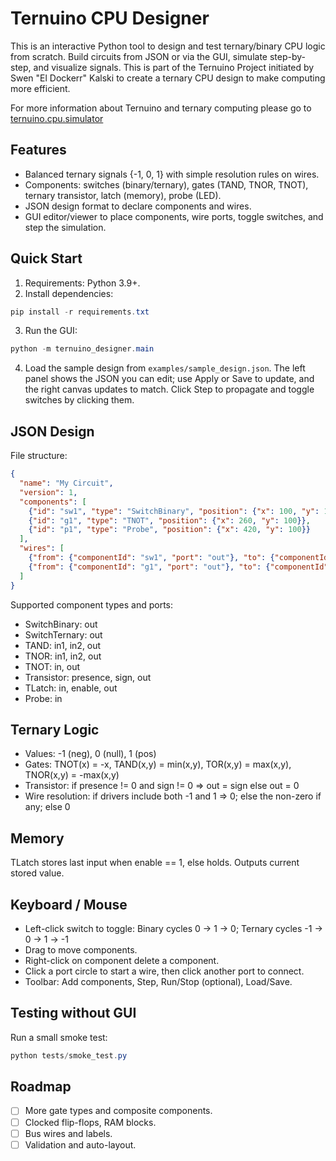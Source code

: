 # Ternuino CPU Designer

This is an interactive Python tool to design and test ternary/binary CPU logic from scratch. 
Build circuits from JSON or via the GUI, simulate step-by-step, and visualize signals.
This is part of the Ternuino Project initiated by Swen "El Dockerr" Kalski to create a ternary CPU design to make computing more efficient.

For more information about Ternuino and ternary computing please go to [ternuino.cpu.simulator](https://github.com/el-dockerr/ternuino.cpu.simulator/tree/main)

## Features

- Balanced ternary signals {-1, 0, 1} with simple resolution rules on wires.
- Components: switches (binary/ternary), gates (TAND, TNOR, TNOT), ternary transistor, latch (memory), probe (LED).
- JSON design format to declare components and wires.
- GUI editor/viewer to place components, wire ports, toggle switches, and step the simulation.

## Quick Start

1) Requirements: Python 3.9+.
2) Install dependencies:

```powershell
pip install -r requirements.txt
```

3) Run the GUI:

```powershell
python -m ternuino_designer.main
```

4) Load the sample design from `examples/sample_design.json`. The left panel shows the JSON you can edit; use Apply or Save to update, and the right canvas updates to match. Click Step to propagate and toggle switches by clicking them.

## JSON Design

File structure:

```json
{
  "name": "My Circuit", 
  "version": 1,
  "components": [
    {"id": "sw1", "type": "SwitchBinary", "position": {"x": 100, "y": 100}, "params": {"value": 1}},
    {"id": "g1", "type": "TNOT", "position": {"x": 260, "y": 100}},
    {"id": "p1", "type": "Probe", "position": {"x": 420, "y": 100}}
  ],
  "wires": [
    {"from": {"componentId": "sw1", "port": "out"}, "to": {"componentId": "g1", "port": "in"}},
    {"from": {"componentId": "g1", "port": "out"}, "to": {"componentId": "p1", "port": "in"}}
  ]
}
```

Supported component types and ports:

- SwitchBinary: out
- SwitchTernary: out
- TAND: in1, in2, out
- TNOR: in1, in2, out
- TNOT: in, out
- Transistor: presence, sign, out
- TLatch: in, enable, out
- Probe: in

## Ternary Logic

- Values: -1 (neg), 0 (null), 1 (pos)
- Gates: TNOT(x) = -x, TAND(x,y) = min(x,y), TOR(x,y) = max(x,y), TNOR(x,y) = -max(x,y)
- Transistor: if presence != 0 and sign != 0 => out = sign else out = 0
- Wire resolution: if drivers include both -1 and 1 => 0; else the non-zero if any; else 0

## Memory

TLatch stores last input when enable == 1, else holds. Outputs current stored value.

## Keyboard / Mouse

- Left-click switch to toggle: Binary cycles 0 -> 1 -> 0; Ternary cycles -1 -> 0 -> 1 -> -1
- Drag to move components.
- Right-click on component delete a component.
- Click a port circle to start a wire, then click another port to connect.
- Toolbar: Add components, Step, Run/Stop (optional), Load/Save.

## Testing without GUI

Run a small smoke test:

```powershell
python tests/smoke_test.py
```

## Roadmap

- [ ] More gate types and composite components.
- [ ] Clocked flip-flops, RAM blocks.
- [ ] Bus wires and labels.
- [ ] Validation and auto-layout.
